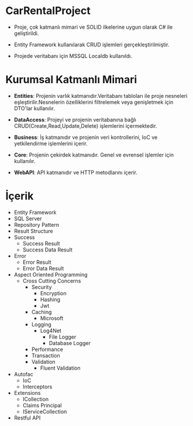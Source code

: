 # CarRentalProject
- Proje, çok katmanlı mimari ve SOLID ilkelerine uygun olarak C# ile geliştirildi. 

- Entity Framework kullanılarak CRUD işlemleri gerçekleştirilmiştir. 

- Projede veritabanı için MSSQL Localdb kullanıldı.

# Kurumsal Katmanlı Mimari

- **Entities**: Projenin varlık katmanıdır.Veritabanı tabloları ile proje nesneleri eşleştirilir.Nesnelerin özelliklerini filtrelemek veya genişletmek için DTO'lar kullanılır.

- **DataAccess**: Projeyi ve projenin veritabanına bağlı CRUD(Create,Read,Update,Delete) işlemlerini içermektedir.
- **Business**: İş katmanıdır ve projenin veri kontrollerini, IoC ve yetkilendirme işlemlerini içerir.
- **Core**: Projenin çekirdek katmanıdır. Genel ve evrensel işlemler için kullanılır.
- **WebAPI**: API katmanıdır ve HTTP metodlarını içerir.

# İçerik
- Entity Framework
- SQL Server
- Repository Pattern
- Result Structure
 - Success
    - Success Result
    - Success Data Result
 - Error
   - Error Result
   - Error Data Result
- Aspect Oriented Programming
  - Cross Cutting Concerns
    - Security
      - Encryption
	  - Hashing
	  - Jwt
	- Caching
	  - Microsoft
	- Logging
	  - Log4Net
	    - File Logger
	    - Database Logger
	- Performance
	- Transaction
	- Validation
	  - Fluent Validation
- Autofac
  - IoC 
  - Interceptors
- Extensions
  - ICollection
  - Claims Principal
  - IServiceCollection
- Restful API

